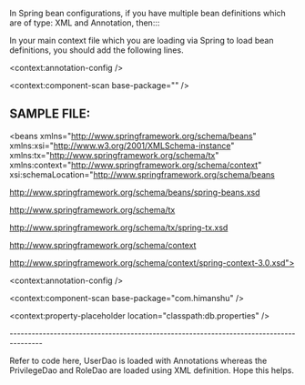 In Spring bean configurations, if you have multiple bean definitions which are of type: XML and Annotation, then:::

In your main context file which you are loading via Spring to load bean definitions, you should add the following lines.

<context:annotation-config />
<!-- This is added to add annotated bean in the application context, if I don't do this then annotated beans are not considered -->
<context:component-scan base-package="<base package name>" />


SAMPLE FILE:
--------------------------------------------------------------------------------
<?xml version="1.0" encoding="UTF-8"?>
<beans xmlns="http://www.springframework.org/schema/beans"
	xmlns:xsi="http://www.w3.org/2001/XMLSchema-instance" xmlns:tx="http://www.springframework.org/schema/tx"
	xmlns:context="http://www.springframework.org/schema/context"
	xsi:schemaLocation="http://www.springframework.org/schema/beans

http://www.springframework.org/schema/beans/spring-beans.xsd

http://www.springframework.org/schema/tx

http://www.springframework.org/schema/tx/spring-tx.xsd

http://www.springframework.org/schema/context

http://www.springframework.org/schema/context/spring-context-3.0.xsd">

<context:annotation-config />

<!-- This is added to add annotated bean in the application context, if I don't do this then annotated beans are not considered -->
<context:component-scan base-package="com.himanshu" />

<context:property-placeholder location="classpath:db.properties" />

<import resource="classpath:um-db.xml" />
<import resource="classpath:um-dao.xml" />
<import resource="classpath:um-services.xml" />



</beans>
---------------------------------------------------------------------------------------

Refer to code here, UserDao is loaded with Annotations whereas the PrivilegeDao and RoleDao are loaded using XML definition. Hope this helps.